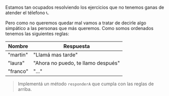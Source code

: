 Estamos tan ocupados resolviendo los ejercicios que no tenemos ganas de atender el télefono :telephone_receiver:.

Pero como no queremos quedar mal vamos a tratar de decirle algo simpático a las personas que más queremos. Como somos ordenados tenemos las siguientes reglas:

<table class="table table-bordered table-striped">
  <thead>
    <tr>
      <th>Nombre</th>
      <th>Respuesta</th>
    </tr>
  </thead>
  <tbody>
    <tr>
      <td>"martin"</td>
      <td>"Llamá mas tarde"</td>
    </tr>
    <tr>
      <td>"laura"</td>
      <td>"Ahora no puedo, te llamo después"</td>
    </tr>
    <tr>
      <td>"franco"</td>
      <td>"..."</td>
    </tr>
  </tbody>
</table>

> Implementá un método `responderA` que cumpla con las reglas de arriba.